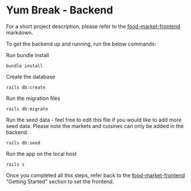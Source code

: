 # Yum Break - Backend

For a short project description, please refer to the [food-market-frontend](https://github.com/audefaucheux/food-market-frontend) markdown.

To get the backend up and running, run the below commands:

Run bundle install
```
bundle install
```

Create the database
```
rails db:create
```

Run the migration files
```
rails db:migrate
```

Run the seed data - feel free to edit this file if you would like to add more seed data. Please note the markets and cuisines can only be added in the backend.
```
rails db:seed
```

Run the app on the local host
```
rails s
```

Once you completed all this steps, refer back to the [food-market-frontend](https://github.com/audefaucheux/food-market-frontend) "Getting Started" section to set the frontend.
